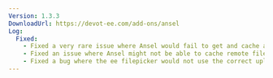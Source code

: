 ```yaml
---
Version: 1.3.3
DownloadUrl: https://devot-ee.com/add-ons/ansel
Log:
  Fixed:
    - Fixed a very rare issue where Ansel would fail to get and cache a file if the server port is required in the URL
    - Fixed an issue where Ansel might not be able to cache remote files if there are spaces in the file name
    - Fixed a bug where the ee filepicker would not use the correct upload directory if more than one Ansel field is present on the publish page (EE 2)
---
```

